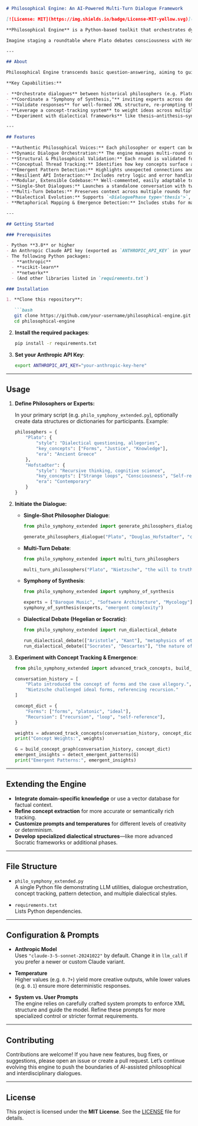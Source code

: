 ```markdown
# Philosophical Engine: An AI-Powered Multi-Turn Dialogue Framework

[![License: MIT](https://img.shields.io/badge/License-MIT-yellow.svg)](https://opensource.org/licenses/MIT)

**Philosophical Engine** is a Python-based toolkit that orchestrates dynamic, multi-round dialogues between AI-powered representations of both historical and contemporary philosophers, as well as experts from diverse fields. By leveraging the Anthropic Claude API, it enables deep explorations of complex topics, generating nuanced, contextually-aware, and structured XML responses.

Imagine staging a roundtable where Plato debates consciousness with Hofstadter, or a jazz musician improvises with a quantum physicist about the nature of reality. Philosophical Engine makes these conversations a reality, nurturing a robust dialectical process in which ideas are presented, challenged, synthesized, and tracked across multiple turns.

---

## About

Philosophical Engine transcends basic question-answering, aiming to guide large language models through elaborate, multi-turn dialogues—spanning purely philosophical debates to richly interdisciplinary explorations. By enforcing a well-structured XML output, it simplifies managing complex conversations, detecting emergent insights, and tracking how concepts evolve over time.

**Key Capabilities:**

- **Orchestrate dialogues** between historical philosophers (e.g. Plato, Nietzsche) and modern thinkers (e.g. Douglas Hofstadter, Simone de Beauvoir).  
- **Coordinate a "Symphony of Synthesis,"** inviting experts across domains (e.g. mycology, software architecture, baroque music) to exchange ideas and uncover hidden synergies.  
- **Validate responses** for well-formed XML structure, re-prompting the model if necessary.  
- **Leverage a concept-tracking system** to weight ideas across multiple rounds and highlight key thematic developments.  
- **Experiment with dialectical frameworks** like thesis–antithesis–synthesis or cross-domain emergent pattern detection.

---

## Features

- **Authentic Philosophical Voices:** Each philosopher or expert can be tailored with distinctive profiles, capturing style, era, and methodologies.  
- **Dynamic Dialogue Orchestration:** The engine manages multi-round conversational flow, letting participants reference and refine earlier arguments.  
- **Structural & Philosophical Validation:** Each round is validated for both structural (XML) correctness and internal philosophical consistency.  
- **Conceptual Thread Tracking:** Identifies how key concepts surface and intertwine across the discussion.  
- **Emergent Pattern Detection:** Highlights unexpected connections and synergies that arise in the evolving conversation.  
- **Resilient API Interaction:** Includes retry logic and error handling for smooth, robust communication with the Anthropic Claude API.  
- **Modular, Extensible Codebase:** Well-commented, easily adaptable to new personas, features, or specialized use cases.  
- **Single-Shot Dialogues:** Launches a standalone conversation with two distinct voices labeled by XML tags.  
- **Multi-Turn Debates:** Preserves context across multiple rounds for deeper, iterative explorations.  
- **Dialectical Evolution:** Supports `<DialoguePhase type='thesis'>`, `<DialoguePhase type='antithesis'>`, and `<DialoguePhase type='synthesis'>` to capture rich argumentative structure.  
- **Metaphorical Mapping & Emergence Detection:** Includes stubs for mapping domain concepts and spotting novel, “emergent” ideas or patterns.

---

## Getting Started

### Prerequisites

- Python **3.8** or higher  
- An Anthropic Claude API key (exported as `ANTHROPIC_API_KEY` in your environment)  
- The following Python packages:
  - **anthropic**
  - **scikit-learn**
  - **networkx**
  - (And other libraries listed in `requirements.txt`)

### Installation

1. **Clone this repository**:

   ```bash
   git clone https://github.com/your-username/philosophical-engine.git
   cd philosophical-engine
   ```

2. **Install the required packages**:

   ```bash
   pip install -r requirements.txt
   ```

3. **Set your Anthropic API Key**:

   ```bash
   export ANTHROPIC_API_KEY="your-anthropic-key-here"
   ```

---

## Usage

1. **Define Philosophers or Experts:**

   In your primary script (e.g. `philo_symphony_extended.py`), optionally create data structures or dictionaries for participants. Example:

   ```python
   philosophers = {
       "Plato": {
           "style": "Dialectical questioning, allegories",
           "key_concepts": ["Forms", "Justice", "Knowledge"],
           "era": "Ancient Greece"
       },
       "Hofstadter": {
           "style": "Recursive thinking, cognitive science",
           "key_concepts": ["Strange loops", "Consciousness", "Self-reference"],
           "era": "Contemporary"
       }
   }
   ```

2. **Initiate the Dialogue:**

   - **Single-Shot Philosopher Dialogue**:
     ```python
     from philo_symphony_extended import generate_philosophers_dialogue

     generate_philosophers_dialogue("Plato", "Douglas_Hofstadter", "consciousness")
     ```
   - **Multi-Turn Debate**:
     ```python
     from philo_symphony_extended import multi_turn_philosophers

     multi_turn_philosophers("Plato", "Nietzsche", "the will to truth", rounds=2)
     ```
   - **Symphony of Synthesis**:
     ```python
     from philo_symphony_extended import symphony_of_synthesis

     experts = ["Baroque Music", "Software Architecture", "Mycology"]
     symphony_of_synthesis(experts, "emergent complexity")
     ```
   - **Dialectical Debate (Hegelian or Socratic)**:
     ```python
     from philo_symphony_extended import run_dialectical_debate

     run_dialectical_debate(["Aristotle", "Kant"], "metaphysics of ethics", rounds=2, style="hegelian")
     run_dialectical_debate(["Socrates", "Descartes"], "the nature of knowledge", rounds=2, style="socratic")
     ```

3. **Experiment with Concept Tracking & Emergence**:

   ```python
   from philo_symphony_extended import advanced_track_concepts, build_concept_graph, detect_emergent_patterns

   conversation_history = [
       "Plato introduced the concept of forms and the cave allegory.",
       "Nietzsche challenged ideal forms, referencing recursion."
   ]

   concept_dict = {
       "Forms": ["forms", "platonic", "ideal"],
       "Recursion": ["recursion", "loop", "self-reference"],
   }

   weights = advanced_track_concepts(conversation_history, concept_dict)
   print("Concept Weights:", weights)

   G = build_concept_graph(conversation_history, concept_dict)
   emergent_insights = detect_emergent_patterns(G)
   print("Emergent Patterns:", emergent_insights)
   ```

---

## Extending the Engine

- **Integrate domain-specific knowledge** or use a vector database for factual context.  
- **Refine concept extraction** for more accurate or semantically rich tracking.  
- **Customize prompts and temperatures** for different levels of creativity or determinism.  
- **Develop specialized dialectical structures**—like more advanced Socratic frameworks or additional phases.  

---

## File Structure

- `philo_symphony_extended.py`  
  A single Python file demonstrating LLM utilities, dialogue orchestration, concept tracking, pattern detection, and multiple dialectical styles.

- `requirements.txt`  
  Lists Python dependencies.

---

## Configuration & Prompts

- **Anthropic Model**  
  Uses `"claude-3-5-sonnet-20241022"` by default. Change it in `llm_call` if you prefer a newer or custom Claude variant.

- **Temperature**  
  Higher values (e.g. `0.7+`) yield more creative outputs, while lower values (e.g. `0.1`) ensure more deterministic responses.

- **System vs. User Prompts**  
  The engine relies on carefully crafted system prompts to enforce XML structure and guide the model. Refine these prompts for more specialized control or stricter format requirements.

---

## Contributing

Contributions are welcome! If you have new features, bug fixes, or suggestions, please open an issue or create a pull request. Let’s continue evolving this engine to push the boundaries of AI-assisted philosophical and interdisciplinary dialogues.

---

## License

This project is licensed under the **MIT License**. See the [LICENSE](LICENSE) file for details.
```

